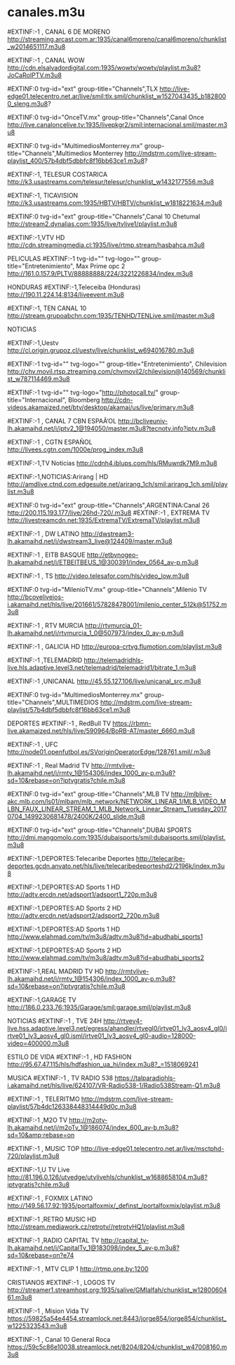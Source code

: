 # canales.m3u
#EXTINF:-1 , CANAL 6 DE MORENO
http://streaming.arcast.com.ar:1935/canal6moreno/canal6moreno/chunklist_w2014651117.m3u8

#EXTINF:-1 , CANAL WOW
http://cdn.elsalvadordigital.com:1935/wowtv/wowtv/playlist.m3u8?JoCaRoIPTV.m3u8

#EXTINF:0 tvg-id="ext" group-title="Channels",TLX
http://live-edge01.telecentro.net.ar/live/smil:tlx.smil/chunklist_w1527043435_b1828000_sleng.m3u8?

#EXTINF:0 tvg-id="OnceTV.mx" group-title="Channels",Canal Once
http://live.canaloncelive.tv:1935/livepkgr2/smil:internacional.smil/master.m3u8

#EXTINF:0 tvg-id="MultimediosMonterrey.mx" group-title="Channels",Multimedios Monterrey
http://mdstrm.com/live-stream-playlist_400/57b4dbf5dbbfc8f16bb63ce1.m3u8?


#EXTINF:-1, TELESUR COSTARICA
http://k3.usastreams.com/telesur/telesur/chunklist_w1432177556.m3u8


#EXTINF:-1, TICAVISION
http://k3.usastreams.com:1935/HBTV/HBTV/chunklist_w1818221634.m3u8

#EXTINF:0 tvg-id="ext" group-title="Channels",Canal 10 Chetumal
http://stream2.dynalias.com:1935/live/tvlive1/playlist.m3u8

#EXTINF:-1,VTV  HD
http://cdn.streamingmedia.cl:1935/live/rtmp.stream/hasbahca.m3u8


PELICULAS
#EXTINF:-1 tvg-id="" tvg-logo="" group-title="Entretenimiento", Max Prime opc 2
http://161.0.157.9/PLTV/88888888/224/3221226834/index.m3u8


HONDURAS
#EXTINF:-1,Teleceiba (Honduras)
http://190.11.224.14:8134/liveevent.m3u8

#EXTINF:-1, TEN CANAL 10
http://stream.grupoabchn.com:1935/TENHD/TENLive.smil/master.m3u8


NOTICIAS

#EXTINF:-1,Uestv
http://cl.origin.grupoz.cl/uestv/live/chunklist_w694016780.m3u8

#EXTINF:-1 tvg-id="" tvg-logo="" group-title="Entretenimiento", Chilevision
http://chv.movil.rtsp.ztreaming.com/chvmovil2/chilevision@140569/chunklist_w787114469.m3u8

#EXTINF:-1 tvg-id="" tvg-logo="http://photocall.tv/" group-title="Internacional", Bloomberg
http://cdn-videos.akamaized.net/btv/desktop/akamai/us/live/primary.m3u8

#EXTINF:-1 , CANAL 7 CBN ESPAÃ‘OL
http://bcliveuniv-lh.akamaihd.net/i/iptv2_1@194050/master.m3u8?tecnotv.info?iptv.m3u8

#EXTINF:-1 , CGTN ESPAÑOL
http://livees.cgtn.com/1000e/prog_index.m3u8

#EXTINF:-1,TV Noticias
http://cdnh4.iblups.com/hls/RMuwrdk7M9.m3u8

#EXTINF:-1,NOTICIAS:Arirang | HD
http://amdlive.ctnd.com.edgesuite.net/arirang_1ch/smil:arirang_1ch.smil/playlist.m3u8

#EXTINF:0 tvg-id="ext" group-title="Channels",ARGENTINA:Canal 26
http://200.115.193.177/live/26hd-720/.m3u8
#EXTINF:-1 , EXTREMA TV
http://livestreamcdn.net:1935/ExtremaTV/ExtremaTV/playlist.m3u8

#EXTINF:-1 , DW LATINO
http://dwstream3-lh.akamaihd.net/i/dwstream3_live@124409/master.m3u8

#EXTINF:-1 , EITB BASQUE
http://etbvnogeo-lh.akamaihd.net/i/ETBEITBEUS_1@300391/index_0564_av-p.m3u8

#EXTINF:-1 , TS
http://video.telesafor.com/hls/video_low.m3u8

#EXTINF:0 tvg-id="MilenioTV.mx" group-title="Channels",Milenio TV
http://bcoveliveios-i.akamaihd.net/hls/live/201661/57828478001/milenio_center_512k@51752.m3u8

#EXTINF:-1 , RTV MURCIA
http://rtvmurcia_01-lh.akamaihd.net/i/rtvmurcia_1_0@507973/index_0_av-p.m3u8

#EXTINF:-1 , GALICIA HD
http://europa-crtvg.flumotion.com/playlist.m3u8

#EXTINF:-1 ,TELEMADRID
http://telemadridhls-live.hls.adaptive.level3.net/telemadrid/telemadrid1/bitrate_1.m3u8

#EXTINF:-1 ,UNICANAL
http://45.55.127.106/live/unicanal_src.m3u8

#EXTINF:0 tvg-id="MultimediosMonterrey.mx" group-title="Channels",MULTIMEDIOS
http://mdstrm.com/live-stream-playlist/57b4dbf5dbbfc8f16bb63ce1.m3u8



DEPORTES
#EXTINF:-1 , RedBull TV
https://rbmn-live.akamaized.net/hls/live/590964/BoRB-AT/master_6660.m3u8

#EXTINF:-1 , UFC
http://node01.openfutbol.es/SVoriginOperatorEdge/128761.smil/.m3u8

#EXTINF:-1 , Real Madrid TV
http://rmtvlive-lh.akamaihd.net/i/rmtv_1@154306/index_1000_av-p.m3u8?sd=10&rebase=on?iptvgratis?chile.m3u8

#EXTINF:0 tvg-id="ext" group-title="Channels",MLB TV
http://mlblive-akc.mlb.com/ls01/mlbam/mlb_network/NETWORK_LINEAR_1/MLB_VIDEO_MLBN_FAUX_LINEAR_STREAM_1_MLB_Network_Linear_Stream_Tuesday_20170704_1499230681478/2400K/2400_slide.m3u8

#EXTINF:0 tvg-id="ext" group-title="Channels",DUBAI SPORTS
http://dmi.mangomolo.com:1935/dubaisports/smil:dubaisports.smil/playlist.m3u8

#EXTINF:-1,DEPORTES:Telecaribe Deportes
http://telecaribe-deportes.gcdn.anvato.net/hls/live/telecaribedeporteshd2/2196k/index.m3u8

#EXTINF:-1,DEPORTES:AD Sports 1 HD
http://adtv.ercdn.net/adsport1/adsport1_720p.m3u8

#EXTINF:-1,DEPORTES:AD Sports 2 HD
http://adtv.ercdn.net/adsport2/adsport2_720p.m3u8

#EXTINF:-1,DEPORTES:AD Sports 1 HD
http://www.elahmad.com/tv/m3u8/adtv.m3u8?id=abudhabi_sports1

#EXTINF:-1,DEPORTES:AD Sports 2 HD
http://www.elahmad.com/tv/m3u8/adtv.m3u8?id=abudhabi_sports2

#EXTINF:-1,REAL MADRID TV HD
http://rmtvlive-lh.akamaihd.net/i/rmtv_1@154306/index_1000_av-p.m3u8?sd=10&rebase=on?iptvgratis?chile.m3u8

#EXTINF:-1,GARAGE TV
http://186.0.233.76:1935/Garage/smil:garage.smil/playlist.m3u8




NOTICIAS
#EXTINF:-1 , TVE 24H
http://rtvev4-live.hss.adaptive.level3.net/egress/ahandler/rtvegl0/irtve01_lv3_aosv4_gl0/irtve01_lv3_aosv4_gl0.isml/irtve01_lv3_aosv4_gl0-audio=128000-video=400000.m3u8


ESTILO DE VIDA
#EXTINF:-1 , HD FASHION
http://95.67.47.115/hls/hdfashion_ua_hi/index.m3u8?_=1518069241




MUSICA
#EXTINF:-1 , TV RADIO 538
https://talparadiohls-i.akamaihd.net/hls/live/624107/VR-Radio538-1/Radio538Stream-Q1.m3u8

#EXTINF:-1 , TELERITMO
http://mdstrm.com/live-stream-playlist/57b4dc126338448314449d0c.m3u8

#EXTINF:-1 ,M2O TV
http://m2otv-lh.akamaihd.net/i/m2oTv_1@186074/index_600_av-b.m3u8?sd=10&amp;rebase=on

#EXTINF:-1 , MUSIC TOP
http://live-edge01.telecentro.net.ar/live/msctphd-720/playlist.m3u8 

#EXTINF:-1,U TV Live
http://81.196.0.126/utvedge/utvlivehls/chunklist_w1688658104.m3u8?iptvgratis?chile.m3u8

#EXTINF:-1 , FOXMIX  LATINO
http://149.56.17.92:1935/portalfoxmix/_definst_/portalfoxmix/playlist.m3u8

#EXTINF:-1 ,RETRO MUSIC HD
http://stream.mediawork.cz/retrotv//retrotvHQ1/playlist.m3u8

#EXTINF:-1 ,RADIO CAPITAL TV
http://capital_tv-lh.akamaihd.net/i/CapitalTv_1@183098/index_5_av-p.m3u8?sd=10&rebase=on?e74

#EXTINF:-1 , MTV CLIP 1
http://rtmp.one.by:1200



CRISTIANOS
#EXTINF:-1 , LOGOS TV
http://streamer1.streamhost.org:1935/salive/GMIalfah/chunklist_w1280060461.m3u8

#EXTINF:-1 , Mision Vida TV
https://59825a54e4454.streamlock.net:8443/jorge854/jorge854/chunklist_w1225323543.m3u8

#EXTINF:-1 , Canal 10 General Roca
https://59c5c86e10038.streamlock.net/8204/8204/chunklist_w47008160.m3u8


